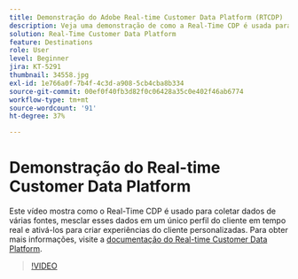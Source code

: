```yaml
---
title: Demonstração do Adobe Real-time Customer Data Platform (RTCDP)
description: Veja uma demonstração de como a Real-Time CDP é usada para coletar dados de várias fontes, mesclar esses dados em um único perfil do cliente em tempo real e ativá-los para criar experiências do cliente personalizadas.
solution: Real-Time Customer Data Platform
feature: Destinations
role: User
level: Beginner
jira: KT-5291
thumbnail: 34558.jpg
exl-id: 1e766a0f-7b4f-4c3d-a908-5cb4cba8b334
source-git-commit: 00ef0f40fb3d82f0c06428a35c0e402f46ab6774
workflow-type: tm+mt
source-wordcount: '91'
ht-degree: 37%

---
```


# Demonstração do Real-time Customer Data Platform

Este vídeo mostra como o Real-Time CDP é usado para coletar dados de várias fontes, mesclar esses dados em um único perfil do cliente em tempo real e ativá-los para criar experiências do cliente personalizadas. Para obter mais informações, visite a [documentação do Real-time Customer Data Platform](https://experienceleague.adobe.com/docs/experience-platform/rtcdp/overview.html?lang=pt-BR).

>[!VIDEO](https://video.tv.adobe.com/v/34558?learn=on)
